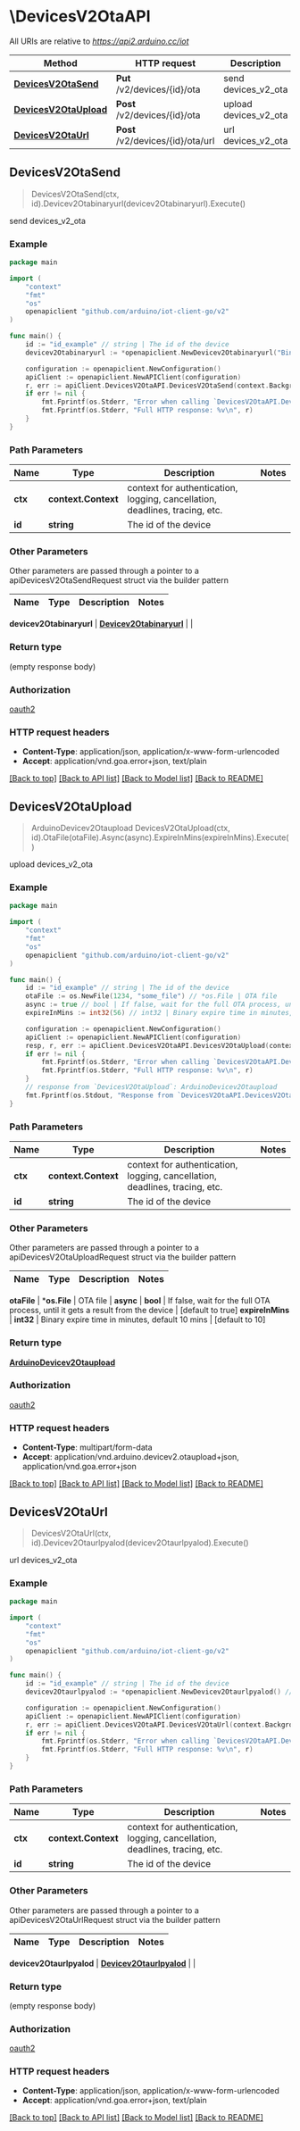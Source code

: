 # \DevicesV2OtaAPI

All URIs are relative to *https://api2.arduino.cc/iot*

Method | HTTP request | Description
------------- | ------------- | -------------
[**DevicesV2OtaSend**](DevicesV2OtaAPI.md#DevicesV2OtaSend) | **Put** /v2/devices/{id}/ota | send devices_v2_ota
[**DevicesV2OtaUpload**](DevicesV2OtaAPI.md#DevicesV2OtaUpload) | **Post** /v2/devices/{id}/ota | upload devices_v2_ota
[**DevicesV2OtaUrl**](DevicesV2OtaAPI.md#DevicesV2OtaUrl) | **Post** /v2/devices/{id}/ota/url | url devices_v2_ota



## DevicesV2OtaSend

> DevicesV2OtaSend(ctx, id).Devicev2Otabinaryurl(devicev2Otabinaryurl).Execute()

send devices_v2_ota



### Example

```go
package main

import (
	"context"
	"fmt"
	"os"
	openapiclient "github.com/arduino/iot-client-go/v2"
)

func main() {
	id := "id_example" // string | The id of the device
	devicev2Otabinaryurl := *openapiclient.NewDevicev2Otabinaryurl("BinaryKey_example") // Devicev2Otabinaryurl | 

	configuration := openapiclient.NewConfiguration()
	apiClient := openapiclient.NewAPIClient(configuration)
	r, err := apiClient.DevicesV2OtaAPI.DevicesV2OtaSend(context.Background(), id).Devicev2Otabinaryurl(devicev2Otabinaryurl).Execute()
	if err != nil {
		fmt.Fprintf(os.Stderr, "Error when calling `DevicesV2OtaAPI.DevicesV2OtaSend``: %v\n", err)
		fmt.Fprintf(os.Stderr, "Full HTTP response: %v\n", r)
	}
}
```

### Path Parameters


Name | Type | Description  | Notes
------------- | ------------- | ------------- | -------------
**ctx** | **context.Context** | context for authentication, logging, cancellation, deadlines, tracing, etc.
**id** | **string** | The id of the device | 

### Other Parameters

Other parameters are passed through a pointer to a apiDevicesV2OtaSendRequest struct via the builder pattern


Name | Type | Description  | Notes
------------- | ------------- | ------------- | -------------

 **devicev2Otabinaryurl** | [**Devicev2Otabinaryurl**](Devicev2Otabinaryurl.md) |  | 

### Return type

 (empty response body)

### Authorization

[oauth2](../README.md#oauth2)

### HTTP request headers

- **Content-Type**: application/json, application/x-www-form-urlencoded
- **Accept**: application/vnd.goa.error+json, text/plain

[[Back to top]](#) [[Back to API list]](../README.md#documentation-for-api-endpoints)
[[Back to Model list]](../README.md#documentation-for-models)
[[Back to README]](../README.md)


## DevicesV2OtaUpload

> ArduinoDevicev2Otaupload DevicesV2OtaUpload(ctx, id).OtaFile(otaFile).Async(async).ExpireInMins(expireInMins).Execute()

upload devices_v2_ota



### Example

```go
package main

import (
	"context"
	"fmt"
	"os"
	openapiclient "github.com/arduino/iot-client-go/v2"
)

func main() {
	id := "id_example" // string | The id of the device
	otaFile := os.NewFile(1234, "some_file") // *os.File | OTA file
	async := true // bool | If false, wait for the full OTA process, until it gets a result from the device (optional) (default to true)
	expireInMins := int32(56) // int32 | Binary expire time in minutes, default 10 mins (optional) (default to 10)

	configuration := openapiclient.NewConfiguration()
	apiClient := openapiclient.NewAPIClient(configuration)
	resp, r, err := apiClient.DevicesV2OtaAPI.DevicesV2OtaUpload(context.Background(), id).OtaFile(otaFile).Async(async).ExpireInMins(expireInMins).Execute()
	if err != nil {
		fmt.Fprintf(os.Stderr, "Error when calling `DevicesV2OtaAPI.DevicesV2OtaUpload``: %v\n", err)
		fmt.Fprintf(os.Stderr, "Full HTTP response: %v\n", r)
	}
	// response from `DevicesV2OtaUpload`: ArduinoDevicev2Otaupload
	fmt.Fprintf(os.Stdout, "Response from `DevicesV2OtaAPI.DevicesV2OtaUpload`: %v\n", resp)
}
```

### Path Parameters


Name | Type | Description  | Notes
------------- | ------------- | ------------- | -------------
**ctx** | **context.Context** | context for authentication, logging, cancellation, deadlines, tracing, etc.
**id** | **string** | The id of the device | 

### Other Parameters

Other parameters are passed through a pointer to a apiDevicesV2OtaUploadRequest struct via the builder pattern


Name | Type | Description  | Notes
------------- | ------------- | ------------- | -------------

 **otaFile** | ***os.File** | OTA file | 
 **async** | **bool** | If false, wait for the full OTA process, until it gets a result from the device | [default to true]
 **expireInMins** | **int32** | Binary expire time in minutes, default 10 mins | [default to 10]

### Return type

[**ArduinoDevicev2Otaupload**](ArduinoDevicev2Otaupload.md)

### Authorization

[oauth2](../README.md#oauth2)

### HTTP request headers

- **Content-Type**: multipart/form-data
- **Accept**: application/vnd.arduino.devicev2.otaupload+json, application/vnd.goa.error+json

[[Back to top]](#) [[Back to API list]](../README.md#documentation-for-api-endpoints)
[[Back to Model list]](../README.md#documentation-for-models)
[[Back to README]](../README.md)


## DevicesV2OtaUrl

> DevicesV2OtaUrl(ctx, id).Devicev2Otaurlpyalod(devicev2Otaurlpyalod).Execute()

url devices_v2_ota



### Example

```go
package main

import (
	"context"
	"fmt"
	"os"
	openapiclient "github.com/arduino/iot-client-go/v2"
)

func main() {
	id := "id_example" // string | The id of the device
	devicev2Otaurlpyalod := *openapiclient.NewDevicev2Otaurlpyalod() // Devicev2Otaurlpyalod | 

	configuration := openapiclient.NewConfiguration()
	apiClient := openapiclient.NewAPIClient(configuration)
	r, err := apiClient.DevicesV2OtaAPI.DevicesV2OtaUrl(context.Background(), id).Devicev2Otaurlpyalod(devicev2Otaurlpyalod).Execute()
	if err != nil {
		fmt.Fprintf(os.Stderr, "Error when calling `DevicesV2OtaAPI.DevicesV2OtaUrl``: %v\n", err)
		fmt.Fprintf(os.Stderr, "Full HTTP response: %v\n", r)
	}
}
```

### Path Parameters


Name | Type | Description  | Notes
------------- | ------------- | ------------- | -------------
**ctx** | **context.Context** | context for authentication, logging, cancellation, deadlines, tracing, etc.
**id** | **string** | The id of the device | 

### Other Parameters

Other parameters are passed through a pointer to a apiDevicesV2OtaUrlRequest struct via the builder pattern


Name | Type | Description  | Notes
------------- | ------------- | ------------- | -------------

 **devicev2Otaurlpyalod** | [**Devicev2Otaurlpyalod**](Devicev2Otaurlpyalod.md) |  | 

### Return type

 (empty response body)

### Authorization

[oauth2](../README.md#oauth2)

### HTTP request headers

- **Content-Type**: application/json, application/x-www-form-urlencoded
- **Accept**: application/vnd.goa.error+json, text/plain

[[Back to top]](#) [[Back to API list]](../README.md#documentation-for-api-endpoints)
[[Back to Model list]](../README.md#documentation-for-models)
[[Back to README]](../README.md)

